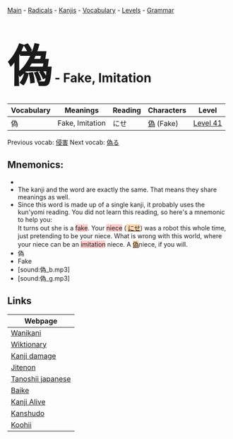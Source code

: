<style> bigfont {font-size: 100px}</style>
[Main](../README.md) -
[Radicals](../radicals.md) -
[Kanjis](../kanjis.md) -
[Vocabulary](../vocabulary.md) -
[Levels](../levels.md) -
[Grammar](../grammar.md)
# <bigfont> 偽</bigfont> - Fake, Imitation 

| Vocabulary | Meanings | Reading | Characters | Level |
| --- | --- | --- | --- | --- |
| 偽 | Fake, Imitation | にせ |  [偽](../kanjis/偽.md) (Fake) | [Level 41](../levels/wk_level41.md) |

Previous vocab: [侵害](侵害.md) Next vocab: [偽る](偽る.md) 

## Mnemonics:

* 
* The kanji and the word are exactly the same. That means they share meanings as well.
* Since this word is made up of a single kanji, it probably uses the kun'yomi reading. You did not learn this reading, so here's a mnemonic to help you: <br />It turns out she is a <span style="background-color:#ffcccb"> fake</span>. Your <span style="background-color:#ffcccb"> niece</span> (<span style="background-color:#fed8b1"> [にせ](https://jisho.org/search/にせ)</span>) was a robot this whole time, just pretending to be your niece. What is wrong with this world, where your niece can be an <span style="background-color:#ffcccb"> imitation</span> niece. A <span style="background-color:#fed8b1"> [偽](https://jisho.org/search/偽)</span>niece, if you will.
* 偽
* Fake
* [sound:偽_b.mp3]
* [sound:偽_g.mp3]


## Links 

| Webpage |
| --- |
| [Wanikani          ](https://www.wanikani.com/kanji/偽) |
| [Wiktionary        ](https://en.wiktionary.org/wiki/偽) |
| [Kanji damage      ](http://www.kanjidamage.com/kanji/search?utf8=✓&q=偽) |
| [Jitenon           ](https://jitenon.com/kanji/偽) |
| [Tanoshii japanese ](https://www.tanoshiijapanese.com/dictionary/kanji.cfm?k=偽) |
| [Baike             ](https://baike.baidu.com/item/偽) |
| [Kanji Alive       ](https://app.kanjialive.com/偽) |
| [Kanshudo          ](https://www.kanshudo.com/searchmn?q=偽) |
| [Koohii            ](https://kanji.koohii.com/study/kanji/偽) |
